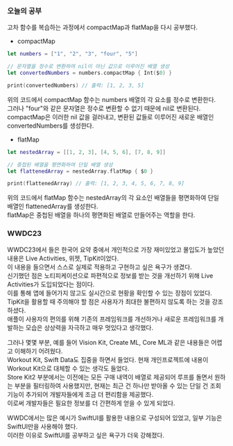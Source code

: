 ### 오늘의 공부

고차 함수를 복습하는 과정에서 compactMap과 flatMap을 다시 공부했다.<br>

- compactMap

```swift
let numbers = ["1", "2", "3", "four", "5"]

// 문자열을 정수로 변환하여 nil이 아닌 값으로 이루어진 배열 생성
let convertedNumbers = numbers.compactMap { Int($0) }

print(convertedNumbers) // 출력: [1, 2, 3, 5]
```
위의 코드에서 compactMap 함수는 numbers 배열의 각 요소를 정수로 변환한다.<br>
그러나 "four"와 같은 문자열은 정수로 변환할 수 없기 때문에 nil로 변환된다.<br>
compactMap은 이러한 nil 값을 걸러내고, 변환된 값들로 이루어진 새로운 배열인 convertedNumbers를 생성한다.<br>

- flatMap

```swift
let nestedArray = [[1, 2, 3], [4, 5, 6], [7, 8, 9]]

// 중첩된 배열을 평면화하여 단일 배열 생성
let flattenedArray = nestedArray.flatMap { $0 }

print(flattenedArray) // 출력: [1, 2, 3, 4, 5, 6, 7, 8, 9]
```
위의 코드에서 flatMap 함수는 nestedArray의 각 요소인 배열들을 평면화하여 단일 배열인 flattenedArray를 생성한다.<br>
flatMap은 중첩된 배열을 하나의 평면화된 배열로 만들어주는 역할을 한다.<br>

###  WWDC23

WWDC23에서 들은 한국어 요약 중에서 개인적으로 가장 재미있었고 몰입도가 높았던 내용은 Live Activities, 위젯, TipKit이었다.<br>
이 내용을 들으면서 스스로 실제로 적용하고 구현하고 싶은 욕구가 생겼다.<br>
신기했던 점은 노티피케이션으로 파편적으로 정보를 받는 것을 개선하기 위해 Live Activities가 도입되었다는 점이다.<br>
이를 통해 앱에 들어가지 않고도 실시간으로 현황을 확인할 수 있는 장점이 있었다.<br> 
TipKit을 활용할 때 주의해야 할 점은 사용자가 최대한 불편하지 않도록 하는 것을 강조하셨다.<br>
애플이 사용자의 편의를 위해 기존의 프레임워크를 개선하거나 새로운 프레임워크를 개발하는 모습은 상상력을 자극하고 매우 멋있다고 생각했다.<br>

그러나 몇몇 부분, 예를 들어 Vision Kit, Create ML, Core ML과 같은 내용들은 어렵고 이해하기 어려웠다.<br>
Workout Kit, Swift Data도 집중을 하면서 들었다. 현재 개인프로젝트에 내용이 Workout Kit으로 대체할 수 있는 생각도 들었다.<br>
Store Kit2 부분에서는 이전에는 모든 구매 내역이 배열로 제공되어 루프를 돌면서 원하는 부분을 필터링하여 사용했지만, 현재는 최근 건 하나만 받아올 수 있는 단일 건 조회 기능이 추가되어 개발자들에게 조금 더 편리함을 제공했다.<br>
이로써 개발자들은 필요한 정보를 더 간편하게 얻을 수 있게 되었다.<br>

WWDC에서는 많은 예시가 SwiftUI를 활용한 내용으로 구성되어 있었고, 일부 기능은 SwiftUI만을 사용해야 했다.<br>
이러한 이유로 SwiftUI를 공부하고 싶은 욕구가 더욱 강해졌다.

